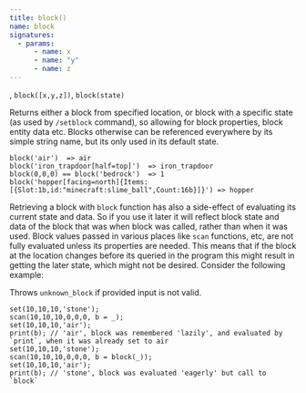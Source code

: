 ```yaml
---
title: block()
name: block
signatures:
  - params:
      - name: x
      - name: "y"
      - name: z
---
```


, `block([x,y,z])`, `block(state)`

Returns either a block from specified location, or block with a specific state
(as used by `/setblock` command), so allowing for block properties, block entity
data etc. Blocks otherwise can be referenced everywhere by its simple string
name, but its only used in its default state.

```scarpet
block('air')  => air
block('iron_trapdoor[half=top]')  => iron_trapdoor
block(0,0,0) == block('bedrock')  => 1
block('hopper[facing=north]{Items:[{Slot:1b,id:"minecraft:slime_ball",Count:16b}]}') => hopper
```

Retrieving a block with `block` function has also a side-effect of evaluating
its current state and data. So if you use it later it will reflect block state
and data of the block that was when block was called, rather than when it was
used. Block values passed in various places like `scan` functions, etc, are not
fully evaluated unless its properties are needed. This means that if the block
at the location changes before its queried in the program this might result in
getting the later state, which might not be desired. Consider the following
example:

Throws `unknown_block` if provided input is not valid.

```scarpet
set(10,10,10,'stone');
scan(10,10,10,0,0,0, b = _);
set(10,10,10,'air');
print(b); // 'air', block was remembered 'lazily', and evaluated by `print`, when it was already set to air
set(10,10,10,'stone');
scan(10,10,10,0,0,0, b = block(_));
set(10,10,10,'air');
print(b); // 'stone', block was evaluated 'eagerly' but call to `block`
```
